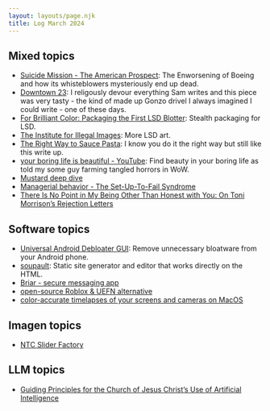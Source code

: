 ```yaml
---
layout: layouts/page.njk
title: Log March 2024
---
```


## Mixed topics

- [Suicide Mission - The American Prospect](https://prospect.org/infrastructure/transportation/2024-03-28-suicide-mission-boeing/): The Enworsening of Boeing and how its whisteblowers mysteriously end up dead.
- [Downtown 23](https://samkriss.substack.com/p/downtown-23): I religously devour everything Sam writes and this piece was very tasty - the kind of made up Gonzo drivel I always imagined I could write - one of these days.
- [For Brilliant Color: Packaging the First LSD Blotter](https://thereader.mitpress.mit.edu/for-brilliant-color-packaging-the-first-lsd-blotter/): Stealth packaging for LSD.
- [The Institute for Illegal Images](https://www.theparisreview.org/blog/2024/03/04/the-institute-for-illegal-images/): More LSD art.
- [The Right Way to Sauce Pasta](https://www.seriouseats.com/the-right-way-to-sauce-pasta): I know you do it the right way but still like this write up.
- [your boring life is beautiful - YouTube](https://youtu.be/PIYXhSlymNE): Find beauty in your boring life as told my some guy farming tangled horrors in WoW.
- [Mustard deep dive](https://chloelist.substack.com/p/issue-12-mustard)
- [Managerial behavior - The Set-Up-To-Fail Syndrome](https://hbr.org/1998/03/the-set-up-to-fail-syndrome)
- [There Is No Point in My Being Other Than Honest with You: On Toni Morrison’s Rejection Letters](https://lareviewofbooks.org/article/there-is-no-point-in-my-being-other-than-honest-with-you-on-toni-morrisons-rejection-letters/)

## Software topics

- [Universal Android Debloater GUI](https://github.com/0x192/universal-android-debloater): Remove unnecessary bloatware from your Android phone.
- [soupault](https://soupault.app/): Static site generator and editor that works directly on the HTML.
- [Briar - secure messaging app](https://code.briarproject.org/)
- [open-source Roblox & UEFN alternative](https://github.com/the-mirror-gdp/the-mirror)
- [color-accurate timelapses of your screens and cameras on MacOS](https://github.com/wkaisertexas/ScreenTimeLapse)

## Imagen topics

- [NTC Slider Factory](https://sliders.ntcai.xyz/)

## LLM topics

- [Guiding Principles for the Church of Jesus Christ’s Use of Artificial Intelligence](https://newsroom.churchofjesuschrist.org/article/church-jesus-christ-artificial-intelligence)
